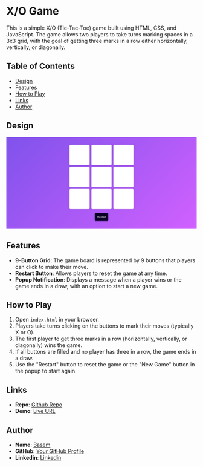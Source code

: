 # X/O Game

This is a simple X/O (Tic-Tac-Toe) game built using HTML, CSS, and JavaScript. The game allows two players to take turns marking spaces in a 3x3 grid, with the goal of getting three marks in a row either horizontally, vertically, or diagonally.

## Table of Contents

- [Design](#design)
- [Features](#features)
- [How to Play](#how-to-play)
- [Links](#links)
- [Author](#author)

## Design

![Design](./design/design.png)

## Features

- **9-Button Grid**: The game board is represented by 9 buttons that players can click to make their move.
- **Restart Button**: Allows players to reset the game at any time.
- **Popup Notification**: Displays a message when a player wins or the game ends in a draw, with an option to start a new game.

## How to Play

1. Open `index.html` in your browser.
2. Players take turns clicking on the buttons to mark their moves (typically X or O).
3. The first player to get three marks in a row (horizontally, vertically, or diagonally) wins the game.
4. If all buttons are filled and no player has three in a row, the game ends in a draw.
5. Use the "Restart" button to reset the game or the "New Game" button in the popup to start again.

## Links

- **Repo**: [Github Repo](https://github.com/basemsameh/X-O-Game.git)
- **Demo**: [Live URL](https://basemsameh.github.io/X-O-Game/)

## Author

- **Name**: [Basem](Basem)
- **GitHub**: [Your GitHub Profile](https://github.com/basemsameh)
- **Linkedin**: [Linkedin](https://www.linkedin.com/in/basem-sameh-671b5b212/)
